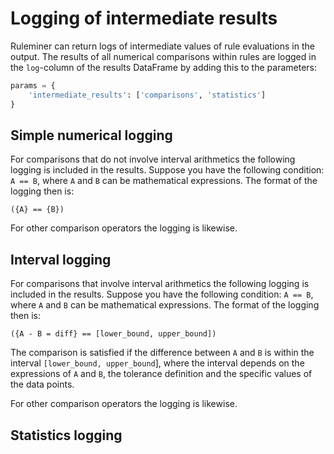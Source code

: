 # Logging of intermediate results

Ruleminer can return logs of intermediate values of rule evaluations in the output. The results of all numerical comparisons within rules are logged in the `log`-column of the results DataFrame by adding this to the parameters:

```python
params = {
    'intermediate_results': ['comparisons', 'statistics']
}
```
## Simple numerical logging

For comparisons that do not involve interval arithmetics the following logging is included in the results. Suppose you have the following condition: `A == B`, where `A` and `B` can be mathematical expressions. The format of the logging then is:

`({A} == {B})`

For other comparison operators the logging is likewise.

## Interval logging

For comparisons that involve interval arithmetics the following logging is included in the results. Suppose you have the following condition: `A == B`, where `A` and `B` can be mathematical expressions. The format of the logging then is:

`({A - B = diff} == [lower_bound, upper_bound])`

The comparison is satisfied if the difference between `A` and `B` is within the interval `[lower_bound, upper_bound`], where the interval depends on the expressions of `A` and `B`, the tolerance definition and the specific values of the data points.

For other comparison operators the logging is likewise.

## Statistics logging

